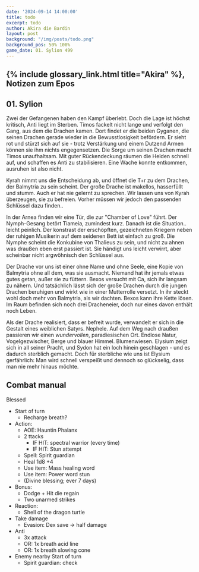 ```yaml
---
date: '2024-09-14 14:00:00'
title: todo
excerpt: todo
author: Akira die Bardin
layout: post
background: "/img/posts/todo.png"
background_pos: 50% 100%
game_date: 01. Sylion 499
---
```


## {% include glossary_link.html title="Akira" %}, Notizen zum Epos

## 01. Sylion

Zwei der Gefangenen haben den Kampf überlebt. Doch die Lage ist höchst kritisch, Anti liegt im Sterben. Timos fackelt nicht lange und verfolgt den Gang, aus dem die Drachen kamen. Dort findet er die beiden Gyganen, die seinen Drachen gerade wieder in die Bewusstlosigkeit befördern. Er sieht rot und stürzt sich auf sie - trotz Verstärkung und einem Dutzend Armen können sie ihm nichts engegensetzen. Die Sorge um seinen Drachen macht Timos unaufhaltsam. Mit guter Rückendeckung räumen die Helden schnell auf, und schaffen es Anti zu stabilisieren. Eine Wache konnte entkommen, ausruhen ist also nicht.

Kyrah nimmt uns die Entscheidung ab, und öffnet die T+r zu dem Drachen, der Balmytria zu sein scheint. Der große Drache ist makellos, hasserfüllt und stumm. Auch er hat nie gelernt zu sprechen. Wir lassen uns von Kyrah überzeugen, sie zu befreien. Vorher müssen wir jedoch den passenden Schlüssel dazu finden..

In der Arnea finden wir eine Tür, die zur "Chamber of Love" führt. Der Nymph-Gesang betört Tiameia, zumindest kurz. Danach ist die Situation.. leicht peinlich. Der konstrast der erschöpften, gezeichneten Kriegern neben der ruhigen Musikerin auf dem seidenen Bett ist einfach zu groß. Die Nymphe scheint die Konkubine von Thalieus zu sein, und nicht zu ahnen was draußen eben erst passiert ist. Sie händigt uns leicht verwirrt, aber scheinbar nicht argwöhnisch den Schlüssel aus.

Der Drache vor uns ist einer ohne Name und ohne Seele, eine Kopie von Balmytria ohne all dem, was sie ausmacht. Niemand hat ihr jemals etwas gutes getan, außer sie zu füttern. Bexos versucht mit Ca, sich ihr langsam zu nähern. Und tatsächlich lässt sich der große Drachen durch die jungen Drachen beruhigen und wirkt wie in einer Mutterrolle versetzt. In ihr steckt wohl doch mehr von Balmytria, als wir dachten. Bexos kann ihre Kette lösen. Im Raum befinden sich noch drei Dracheneier, doch nur eines davon enthält noch Leben.

Als der Drache realisiert, dass er befreit wurde, verwandelt er sich in die Gestalt eines weiblichen Satyrs. Nephele. 
Auf dem Weg nach draußen passieren wir einen _wundervollen_, paradiesischen Ort. Endlose Natur, Vogelgezwischer, Berge und blauer Himmel. Blumenwiesen. Elysium zeigt sich in all seiner Pracht, und Sydon hat ein loch hinein geschlagen - und es dadurch sterblich gemacht. Doch für sterbliche wie uns ist Elysium gerfährlich: Man wird schnell verspeíßt und dennoch so glückselig, dass man nie mehr hinaus möchte.




## Combat manual
Blessed

* Start of turn
  * Recharge breath?
* Action:
  * AOE: Hauntin Phalanx
  * 2 ttacks
    * IF HIT:  spectral warrior (every time)
    * IF HIT: Stun attempt
  * Spell: Spirit guardian
  * Heal 1d8 +4
  * Use item: Mass healing word
  * Use item: Power word stun
  * (Divine blessing; ever 7 days)
* Bonus:
  * Dodge + Hit die regain
  * Two unarmed strikes
* Reaction:
  * Shell of the dragon turtle
* Take damage
  * Evasion: Dex save -> half damage
* Anti
  * 3x attack
  * OR: 1x breath acid line
  * OR: 1x breath slowing cone
* Enemy nearby Start of turn
  * Spirit guardian: check
<!--
Die Amazonen sind mit der Halbinsel Aresia in Verbindung, Narsus für viele aresianer ein spielzeug der königin.

Character highlights:
## Tiameia
## Kapiosallos
## Bexos
## Timos
-->
